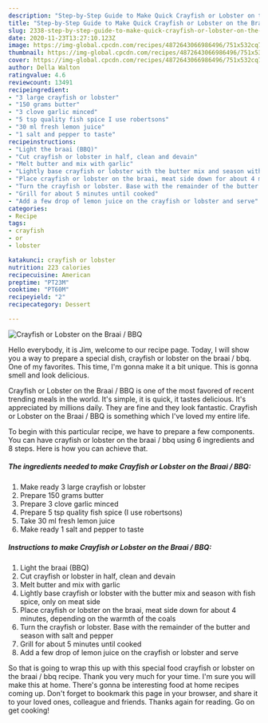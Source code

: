 ```yaml
---
description: "Step-by-Step Guide to Make Quick Crayfish or Lobster on the Braai / BBQ"
title: "Step-by-Step Guide to Make Quick Crayfish or Lobster on the Braai / BBQ"
slug: 2338-step-by-step-guide-to-make-quick-crayfish-or-lobster-on-the-braai-bbq
date: 2020-11-23T13:27:10.123Z
image: https://img-global.cpcdn.com/recipes/4872643066986496/751x532cq70/crayfish-or-lobster-on-the-braai-bbq-recipe-main-photo.jpg
thumbnail: https://img-global.cpcdn.com/recipes/4872643066986496/751x532cq70/crayfish-or-lobster-on-the-braai-bbq-recipe-main-photo.jpg
cover: https://img-global.cpcdn.com/recipes/4872643066986496/751x532cq70/crayfish-or-lobster-on-the-braai-bbq-recipe-main-photo.jpg
author: Della Walton
ratingvalue: 4.6
reviewcount: 13491
recipeingredient:
- "3 large crayfish or lobster"
- "150 grams butter"
- "3 clove garlic minced"
- "5 tsp quality fish spice I use robertsons"
- "30 ml fresh lemon juice"
- "1 salt and pepper to taste"
recipeinstructions:
- "Light the braai (BBQ)"
- "Cut crayfish or lobster in half, clean and devain"
- "Melt butter and mix with garlic"
- "Lightly base crayfish or lobster with the butter mix and season with fish spice, only on meat side"
- "Place crayfish or lobster on the braai, meat side down for about 4 minutes, depending on the warmth of the coals"
- "Turn the crayfish or lobster. Base with the remainder of the butter and season with salt and pepper"
- "Grill for about 5 minutes until cooked"
- "Add a few drop of lemon juice on the crayfish or lobster and serve"
categories:
- Recipe
tags:
- crayfish
- or
- lobster

katakunci: crayfish or lobster 
nutrition: 223 calories
recipecuisine: American
preptime: "PT23M"
cooktime: "PT60M"
recipeyield: "2"
recipecategory: Dessert

---
```



![Crayfish or Lobster on the Braai / BBQ](https://img-global.cpcdn.com/recipes/4872643066986496/751x532cq70/crayfish-or-lobster-on-the-braai-bbq-recipe-main-photo.jpg)

Hello everybody, it is Jim, welcome to our recipe page. Today, I will show you a way to prepare a special dish, crayfish or lobster on the braai / bbq. One of my favorites. This time, I'm gonna make it a bit unique. This is gonna smell and look delicious.



Crayfish or Lobster on the Braai / BBQ is one of the most favored of recent trending meals in the world. It's simple, it is quick, it tastes delicious. It's appreciated by millions daily. They are fine and they look fantastic. Crayfish or Lobster on the Braai / BBQ is something which I've loved my entire life.


To begin with this particular recipe, we have to prepare a few components. You can have crayfish or lobster on the braai / bbq using 6 ingredients and 8 steps. Here is how you can achieve that.

<!--inarticleads1-->

##### The ingredients needed to make Crayfish or Lobster on the Braai / BBQ:

1. Make ready 3 large crayfish or lobster
1. Prepare 150 grams butter
1. Prepare 3 clove garlic minced
1. Prepare 5 tsp quality fish spice (I use robertsons)
1. Take 30 ml fresh lemon juice
1. Make ready 1 salt and pepper to taste




<!--inarticleads2-->

##### Instructions to make Crayfish or Lobster on the Braai / BBQ:

1. Light the braai (BBQ)
1. Cut crayfish or lobster in half, clean and devain
1. Melt butter and mix with garlic
1. Lightly base crayfish or lobster with the butter mix and season with fish spice, only on meat side
1. Place crayfish or lobster on the braai, meat side down for about 4 minutes, depending on the warmth of the coals
1. Turn the crayfish or lobster. Base with the remainder of the butter and season with salt and pepper
1. Grill for about 5 minutes until cooked
1. Add a few drop of lemon juice on the crayfish or lobster and serve




So that is going to wrap this up with this special food crayfish or lobster on the braai / bbq recipe. Thank you very much for your time. I'm sure you will make this at home. There's gonna be interesting food at home recipes coming up. Don't forget to bookmark this page in your browser, and share it to your loved ones, colleague and friends. Thanks again for reading. Go on get cooking!
